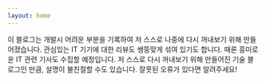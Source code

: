 ```yaml
---
layout: home
---
```


이 블로그는 개발시 어려운 부분을 기록하여 저 스스로 나중에 다시 꺼내보기 위해 만들어졌습니다. 관심있는 IT 기기에 대한 리뷰도 쌩뚱맞게 섞여 있기도 합니다. 때론 흥미로운 IT 관련 기사도 수집할 예정입니다. 저 스스로 다시 꺼내보기 위해 만들어진 기술 블로그인 만큼, 설명이 불친절할 수도 있습니다. 잘못된 오류가 있다면 알려주세요!
